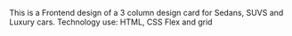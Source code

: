 This is a Frontend design of a 3 column design card for Sedans, SUVS and Luxury cars.
Technology use: HTML, CSS Flex and grid
